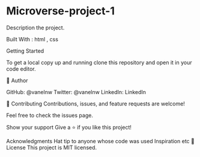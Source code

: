 # Microverse-project-1

Description the project.

Built With : html , css

Getting Started

To get a local copy up and running clone this repository and open it in your code editor.

👤 Author

GitHub: @vanelnw Twitter: @vanelnw LinkedIn: LinkedIn

🤝 Contributing Contributions, issues, and feature requests are welcome!

Feel free to check the issues page.

Show your support Give a ⭐️ if you like this project!

Acknowledgments Hat tip to anyone whose code was used Inspiration etc 📝 License This project is MIT licensed.
